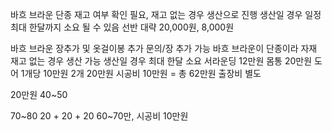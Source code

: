 바흐 브라운 단종
재고 여부 확인 필요, 재고 없는 경우 생산으로 진행
생산일 경우 일정 최대 한달까지 소요 될 수 있음
선반 대략 20,000원, 8,000원

바흐 브라운 장추가 및 옷걸이봉 추가 문의/장 추가 가능
바흐 브라운이 단종이라 자재 재고 없는 경우 생산 가능
생산일 경우 최대 한달 소요 
서라운딩 12만원
몸통 20만원
도어 1개당 10만원 2개 20만원
시공비 10만원 = 총 62만원 
출장비 별도

20만원
40~50

70~80
20 + 20 + 20 60~70만, 시공비 10만원